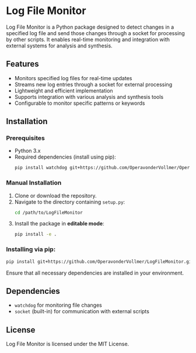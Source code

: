 # Log File Monitor

Log File Monitor is a Python package designed to detect changes in a specified log file and send those changes through a socket for processing by other scripts. It enables real-time monitoring and integration with external systems for analysis and synthesis.

## Features

- Monitors specified log files for real-time updates
- Streams new log entries through a socket for external processing
- Lightweight and efficient implementation
- Supports integration with various analysis and synthesis tools
- Configurable to monitor specific patterns or keywords

## Installation

### Prerequisites

- Python 3.x
- Required dependencies (install using pip):
  ```sh
  pip install watchdog git+https://github.com/OperavonderVollmer/OperaPowerRelay.git@v1.1.4
  ```

### Manual Installation

1. Clone or download the repository.
2. Navigate to the directory containing `setup.py`:
   ```sh
   cd /path/to/LogFileMonitor
   ```
3. Install the package in **editable mode**:
   ```sh
   pip install -e .
   ```

### Installing via pip:

```sh
pip install git+https://github.com/OperavonderVollmer/LogFileMonitor.git@main
```

Ensure that all necessary dependencies are installed in your environment.

## Dependencies

- `watchdog` for monitoring file changes
- `socket` (built-in) for communication with external scripts

## License

Log File Monitor is licensed under the MIT License.


